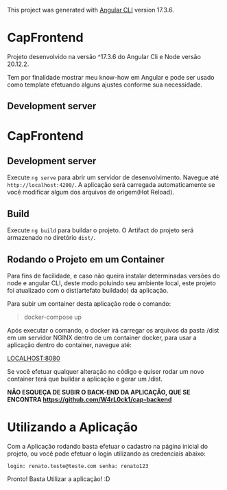 
This project was generated with [Angular CLI](https://github.com/angular/angular-cli) version 17.3.6.

# CapFrontend

Projeto desenvolvido na versão ^17.3.6 do Angular Cli e Node versão 20.12.2.

 Tem por finalidade mostrar meu know-how em Angular e pode ser usado como template efetuando alguns ajustes conforme sua necessidade.

## Development server

# CapFrontend



## Development server

Execute `ng serve` para abrir um servidor de desenvolvimento. Navegue até `http://localhost:4200/`. A aplicação será carregada automaticamente se você modificar algum dos arquivos de origem(Hot Reload).

## Build

Execute `ng build` para buildar o projeto. O Artifact do projeto será armazenado no diretório `dist/`.

## Rodando o Projeto em um Container

Para fins de facilidade, e caso não queira instalar determinadas versões do node e angular CLI, deste modo poluindo seu ambiente local, este projeto foi atualizado com o dist(artefato buildado) da aplicação.

Para subir um container desta aplicação rode o comando:

> docker-compose up

Após executar o comando, o docker irá carregar os arquivos da pasta /dist em um servidor NGINX dentro de um container docker, para usar a aplicação dentro do container, navegue até:

[LOCALHOST:8080](http://localhost:8080)

Se você efetuar qualquer alteração no código e quiser rodar um novo container terá que buildar a aplicação e gerar um /dist.

**NÃO ESQUEÇA DE SUBIR O BACK-END DA APLICAÇÃO, QUE SE ENCONTRA https://github.com/W4rL0ck1/cap-backend**

# Utilizando a Aplicação

Com a Aplicação rodando basta efetuar o cadastro na página inicial do projeto, ou você pode efetuar o login utilizando as credenciais abaixo:

`login: renato.teste@teste.com
senha: renato123`

Pronto! Basta Utilizar a aplicação! :D

